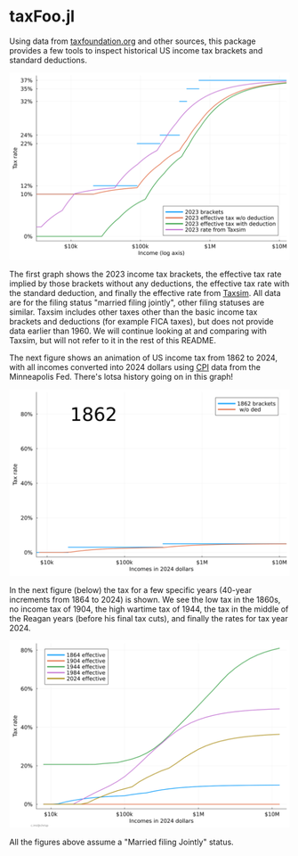 # taxFoo.jl


Using data from
[taxfoundation.org](https://taxfoundation.org/data/all/federal/historical-income-tax-rates-brackets/)
and other sources, this package provides a few tools to inspect
historical US income tax brackets and standard deductions.

![Brackets and Taxsim](incomeTax/2023bracketsAndTaxsim.png)

The first graph shows the 2023 income tax brackets, the effective tax
rate implied by those brackets without any deductions, the effective
tax rate with the standard deduction, and finally the effective rate
from [Taxsim](https://www.nber.org/research/data/taxsim). All data are
for the filing status "married filing jointly", other filing statuses
are similar. Taxsim includes other taxes other than the basic income
tax brackets and deductions (for example FICA taxes), but does not
provide data earlier than 1960. We will continue looking at and
comparing with Taxsim, but will not refer to it in the rest of this
README. 

The next figure shows an animation of US income tax from 1862 to 2024,
with all incomes converted into 2024 dollars using
[CPI](https://www.minneapolisfed.org/about-us/monetary-policy/inflation-calculator/consumer-price-index-1800-)
data from the Minneapolis Fed. 
There's lotsa history going on in this
graph!

![Animated tax brackts](incomeTax/animatedBrackets.gif)

In the next figure (below) the tax for a few specific years (40-year increments from 1864 to 2024) is shown.
We see the low tax in the 1860s, no income tax of 1904, the high wartime tax of 1944, 
the tax in the middle of the Reagan years (before his final tax cuts), 
and finally the rates for tax year 2024.

![Forty-year increments](incomeTax/fortyYearIncrements.png)

All the figures above assume a "Married filing Jointly" status.
